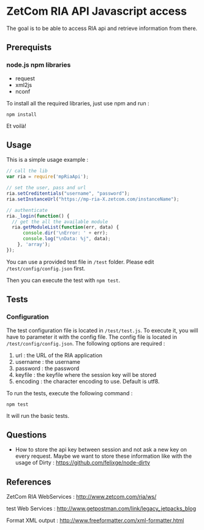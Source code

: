 # ZetCom RIA API Javascript access

The goal is to be able to access RIA api and retrieve information from there.

## Prerequists

### node.js npm libraries

- request
- xml2js
- nconf

To install all the required libraries, just use npm and run :

```
npm install
```

Et voilà!

## Usage

This is a simple usage example :

```javascript
// call the lib
var ria = require('mpRiaApi');

// set the user, pass and url
ria.setCreditentials("username", "password");
ria.setInstanceUrl("https://mp-ria-X.zetcom.com/instanceName");

// authenticate
ria._login(function() {
  // get the all the available module
  ria.getModuleList(function(err, data) {
      console.dir('\nError: ' + err);
      console.log("\nData: %j", data);
    }, 'array');
});

```

You can use a provided test file in ```/test``` folder. Please edit ```/test/config/config.json``` first.

Then you can execute the test with ```npm test```.

## Tests

### Configuration

The test configuration file is located in ```/test/test.js```. To execute it, you will have to parameter it with the config file. The config file is located in ```/test/config/config.json```. The following options are required :

1. url : the URL of the RIA application
2. username : the username
3. password : the password
4. keyfile : the keyfile where the session key will be stored
5. encoding : the character encoding to use. Default is utf8.

To run the tests, execute the following command :

```
npm test
```

It will run the basic tests.

## Questions

- How to store the api key between session and not ask a new key on every request. Maybe we want to store these information like with the usage of Dirty : https://github.com/felixge/node-dirty


## References

ZetCom RIA WebServices : http://www.zetcom.com/ria/ws/

test Web Services : http://www.getpostman.com/link/legacy_jetpacks_blog

Format XML output : http://www.freeformatter.com/xml-formatter.html
